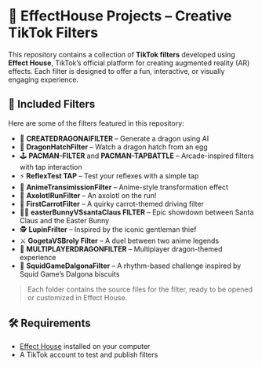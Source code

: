 # 🎨 EffectHouse Projects – Creative TikTok Filters

This repository contains a collection of **TikTok filters** developed using **Effect House**, TikTok’s official platform for creating augmented reality (AR) effects. Each filter is designed to offer a fun, interactive, or visually engaging experience.

## 🧪 Included Filters

Here are some of the filters featured in this repository:

- 🐉 **CREATEDRAGONAIFILTER** – Generate a dragon using AI
- 🥚 **DragonHatchFilter** – Watch a dragon hatch from an egg
- 🕹️ **PACMAN-FILTER** and **PACMAN-TAPBATTLE** – Arcade-inspired filters with tap interaction
- ⚡ **ReflexTest TAP** – Test your reflexes with a simple tap
- 🦊 **AnimeTransimissionFilter** – Anime-style transformation effect
- 🦦 **AxolotlRunFilter** – An axolotl on the run!
- 🥕 **FirstCarrotFilter** – A quirky carrot-themed driving filter
- 🎅🐰 **easterBunnyVSsantaClaus FILTER** – Epic showdown between Santa Claus and the Easter Bunny
- 🕵️ **LupinFrilter** – Inspired by the iconic gentleman thief
- ⚔️ **GogetaVSBroly Filter** – A duel between two anime legends
- 🐲 **MULTIPLAYERDRAGONFILTER** – Multiplayer dragon-themed experience
- 🦑 **SquidGameDalgonaFilter** – A rhythm-based challenge inspired by Squid Game’s Dalgona biscuits
> Each folder contains the source files for the filter, ready to be opened or customized in Effect House.

## 🛠 Requirements

- [Effect House](https://effecthouse.tiktok.com/) installed on your computer
- A TikTok account to test and publish filters



